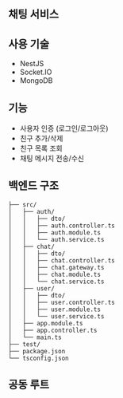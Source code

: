 ## 채팅 서비스


## 사용 기술

- NestJS
- Socket.IO
- MongoDB

## 기능

- 사용자 인증 (로그인/로그아웃)
- 친구 추가/삭제
- 친구 목록 조회
- 채팅 메시지 전송/수신

## 백엔드 구조
```
├── src/
│   ├── auth/
│   │   ├── dto/
│   │   ├── auth.controller.ts
│   │   ├── auth.module.ts
│   │   └── auth.service.ts
│   ├── chat/
│   │   ├── dto/
│   │   ├── chat.controller.ts
│   │   ├── chat.gateway.ts
│   │   ├── chat.module.ts
│   │   └── chat.service.ts
│   ├── user/
│   │   ├── dto/
│   │   ├── user.controller.ts
│   │   ├── user.module.ts
│   │   └── user.service.ts
│   ├── app.module.ts
│   ├── app.controller.ts
│   └── main.ts
├── test/
├── package.json
└── tsconfig.json
```


## 공동 루트
